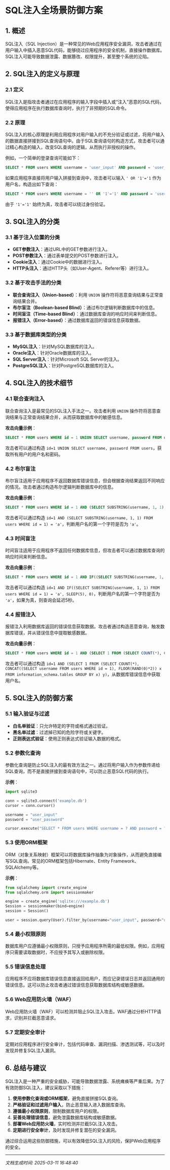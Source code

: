 # SQL注入全场景防御方案

## 1. 概述

SQL注入（SQL Injection）是一种常见的Web应用程序安全漏洞，攻击者通过在用户输入中插入恶意SQL代码，能够绕过应用程序的安全机制，直接操作数据库。SQL注入可能导致数据泄露、数据篡改、权限提升，甚至整个系统的沦陷。

## 2. SQL注入的定义与原理

### 2.1 定义
SQL注入是指攻击者通过在应用程序的输入字段中插入或“注入”恶意的SQL代码，使得应用程序在执行数据库查询时，执行了非预期的SQL命令。

### 2.2 原理
SQL注入的核心原理是利用应用程序对用户输入的不充分验证或过滤，将用户输入的数据直接拼接到SQL查询语句中。由于SQL查询语句的构造方式，攻击者可以通过精心构造的输入，改变SQL查询的逻辑，从而执行非授权的操作。

例如，一个简单的登录查询可能如下：
```sql
SELECT * FROM users WHERE username = 'user_input' AND password = 'user_password';
```
如果应用程序直接将用户输入拼接到查询中，攻击者可以输入 `' OR '1'='1` 作为用户名，构造出如下查询：
```sql
SELECT * FROM users WHERE username = '' OR '1'='1' AND password = 'user_password';
```
由于 `'1'='1'` 始终为真，攻击者可以绕过身份验证。

## 3. SQL注入的分类

### 3.1 基于注入位置的分类
- **GET参数注入**：通过URL中的GET参数进行注入。
- **POST参数注入**：通过表单提交的POST参数进行注入。
- **Cookie注入**：通过Cookie中的数据进行注入。
- **HTTP头注入**：通过HTTP头（如User-Agent、Referer等）进行注入。

### 3.2 基于攻击手法的分类
- **联合查询注入（Union-based）**：利用 `UNION` 操作符将恶意查询结果与正常查询结果合并。
- **布尔盲注（Boolean-based Blind）**：通过布尔逻辑判断数据库中的信息。
- **时间盲注（Time-based Blind）**：通过数据库查询的响应时间来判断信息。
- **报错注入（Error-based）**：通过数据库返回的错误信息获取数据。

### 3.3 基于数据库类型的分类
- **MySQL注入**：针对MySQL数据库的注入。
- **Oracle注入**：针对Oracle数据库的注入。
- **SQL Server注入**：针对Microsoft SQL Server的注入。
- **PostgreSQL注入**：针对PostgreSQL数据库的注入。

## 4. SQL注入的技术细节

### 4.1 联合查询注入
联合查询注入是最常见的SQL注入手法之一。攻击者利用 `UNION` 操作符将恶意查询结果与正常查询结果合并，从而获取数据库中的敏感信息。

**攻击向量示例**：
```sql
SELECT * FROM users WHERE id = 1 UNION SELECT username, password FROM users;
```
攻击者可以通过构造 `id=1 UNION SELECT username, password FROM users`，获取所有用户的用户名和密码。

### 4.2 布尔盲注
布尔盲注适用于应用程序不返回数据库错误信息，但会根据查询结果返回不同响应的情况。攻击者通过构造布尔逻辑判断数据库中的信息。

**攻击向量示例**：
```sql
SELECT * FROM users WHERE id = 1 AND (SELECT SUBSTRING(username, 1, 1) FROM users WHERE id = 1) = 'a';
```
攻击者可以通过构造 `id=1 AND (SELECT SUBSTRING(username, 1, 1) FROM users WHERE id = 1) = 'a'`，判断用户名的第一个字符是否为 `'a'`。

### 4.3 时间盲注
时间盲注适用于应用程序不返回任何数据库信息，但攻击者可以通过数据库查询的响应时间来判断信息。

**攻击向量示例**：
```sql
SELECT * FROM users WHERE id = 1 AND IF((SELECT SUBSTRING(username, 1, 1) FROM users WHERE id = 1) = 'a', SLEEP(5), 0);
```
攻击者可以通过构造 `id=1 AND IF((SELECT SUBSTRING(username, 1, 1) FROM users WHERE id = 1) = 'a', SLEEP(5), 0)`，判断用户名的第一个字符是否为 `'a'`，如果为真，则查询会延迟5秒。

### 4.4 报错注入
报错注入利用数据库返回的错误信息获取数据。攻击者通过构造恶意查询，触发数据库错误，并从错误信息中提取敏感数据。

**攻击向量示例**：
```sql
SELECT * FROM users WHERE id = 1 AND (SELECT 1 FROM (SELECT COUNT(*), CONCAT((SELECT username FROM users WHERE id = 1), FLOOR(RAND(0)*2)) x FROM information_schema.tables GROUP BY x) y);
```
攻击者可以通过构造 `id=1 AND (SELECT 1 FROM (SELECT COUNT(*), CONCAT((SELECT username FROM users WHERE id = 1), FLOOR(RAND(0)*2)) x FROM information_schema.tables GROUP BY x) y)`，从数据库错误信息中获取用户名。

## 5. SQL注入的防御方案

### 5.1 输入验证与过滤
- **白名单验证**：只允许特定的字符或格式通过验证。
- **黑名单过滤**：过滤掉已知的危险字符或关键字。
- **正则表达式验证**：使用正则表达式验证输入数据的格式。

### 5.2 参数化查询
参数化查询是防止SQL注入的最有效方法之一。通过将用户输入作为参数传递给SQL查询，而不是直接拼接到查询语句中，可以防止恶意SQL代码的执行。

**示例**：
```python
import sqlite3

conn = sqlite3.connect('example.db')
cursor = conn.cursor()

username = "user_input"
password = "user_password"

cursor.execute("SELECT * FROM users WHERE username = ? AND password = ?", (username, password))
```

### 5.3 使用ORM框架
ORM（对象关系映射）框架可以将数据库操作抽象为对象操作，从而避免直接编写SQL查询。常见的ORM框架包括Hibernate、Entity Framework、SQLAlchemy等。

**示例**：
```python
from sqlalchemy import create_engine
from sqlalchemy.orm import sessionmaker

engine = create_engine('sqlite:///example.db')
Session = sessionmaker(bind=engine)
session = Session()

user = session.query(User).filter_by(username="user_input", password="user_password").first()
```

### 5.4 最小权限原则
数据库用户应遵循最小权限原则，只授予应用程序所需的最低权限。例如，应用程序只需要读取数据时，不应授予其写入或删除权限。

### 5.5 错误信息处理
应用程序不应将数据库错误信息直接返回给用户，而应记录错误日志并返回通用的错误信息。这可以防止攻击者通过错误信息获取数据库结构或敏感数据。

### 5.6 Web应用防火墙（WAF）
Web应用防火墙（WAF）可以检测并阻止SQL注入攻击。WAF通过分析HTTP请求，识别并拦截恶意请求。

### 5.7 定期安全审计
定期对应用程序进行安全审计，包括代码审查、漏洞扫描、渗透测试等，可以及时发现并修复SQL注入漏洞。

## 6. 总结与建议

SQL注入是一种严重的安全威胁，可能导致数据泄露、系统瘫痪等严重后果。为了有效防御SQL注入，建议采取以下措施：

1. **使用参数化查询或ORM框架**，避免直接拼接SQL查询。
2. **严格验证和过滤用户输入**，防止恶意输入进入数据库查询。
3. **遵循最小权限原则**，限制数据库用户的权限。
4. **妥善处理错误信息**，避免泄露数据库结构或敏感数据。
5. **部署Web应用防火墙**，实时检测并拦截SQL注入攻击。
6. **定期进行安全审计**，及时发现并修复潜在的安全漏洞。

通过综合运用这些防御措施，可以有效降低SQL注入的风险，保护Web应用程序的安全。

---

*文档生成时间: 2025-03-11 16:48:40*
